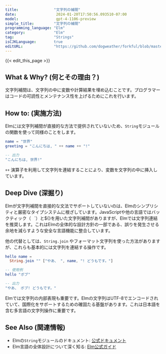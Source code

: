 ```yaml
---
title:                "文字列の補間"
date:                  2024-01-20T17:50:56.093510-07:00
model:                 gpt-4-1106-preview
simple_title:         "文字列の補間"
programming_language: "Elm"
category:             "Elm"
tag:                  "Strings"
isCJKLanguage:        true
editURL:              "https://github.com/dogweather/forkful/blob/master/content/ja/elm/interpolating-a-string.md"
---
```


{{< edit_this_page >}}

## What & Why? (何とその理由？)
文字列補間は、文字列の中に変数や計算結果を埋め込むことです。プログラマーはコードの可読性とメンテナンス性を上げるためにこれを行います。

## How to: (実施方法)
Elmには文字列補間が直接的な方法で提供されていないため、`String`モジュールの関数を使って同様のことをします。

```Elm
name = "世界"
greeting = "こんにちは, " ++ name ++ "!"

-- 出力
"こんにちは, 世界!"
```

`++` 演算子を利用して文字列を連結することにより、変数を文字列の中に挿入しています。

## Deep Dive (深掘り)
Elmが文字列補間を直接的な文法でサポートしていないのは、Elmのシンプリシティと厳密なタイプシステムに根ざしています。JavaScriptや他の言語ではバックティック（` ` `）と${}を用いた文字列補間がありますが、Elmでは文字列連結を推奨します。これはElmの全体的な設計方針の一部である、誤りを発生させる余地を減らすような安全な言語機能に整合しています。

他の代替としては、`String.join` やフォーマット文字列を使った方法がありますが、これらも基本的には文字列を連結する操作です。

```Elm
hello name =
  String.join "" ["やあ、 ", name, "! どうもです。"]

-- 使用例
hello "ボブ"

-- 出力
"やあ、 ボブ! どうもです。"
```

Elmでは文字列の内部表現も重要です。Elmの文字列はUTF-8でエンコードされていて、国際化をサポートするための確固たる基盤があります。これは日本語を含む多言語の文字列操作に重要です。

## See Also (関連情報)
- Elmの`String`モジュールのドキュメント: [公式ドキュメント](http://package.elm-lang.org/packages/elm/core/latest/String)
- Elm言語の全体設計について深く知る: [Elm公式ガイド](https://guide.elm-lang.org/)
